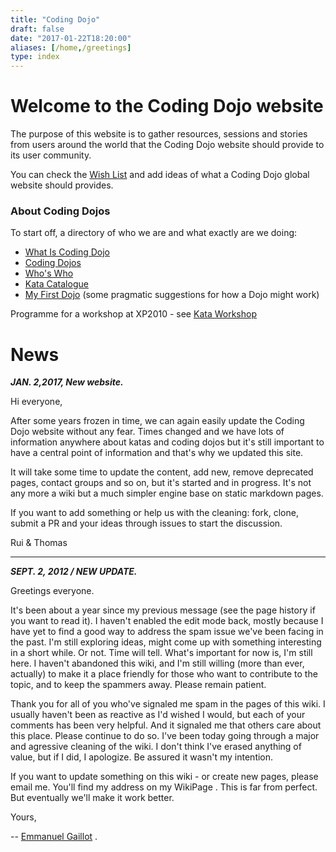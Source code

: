 ```yaml
---
title: "Coding Dojo"
draft: false
date: "2017-01-22T18:20:00"
aliases: [/home,/greetings]
type: index
---
```

# Welcome to the Coding Dojo website

The purpose of this website is to gather resources, sessions and stories from
users around the world that the Coding Dojo website should provide to its user
community.

You can check the [Wish List](/WishList) and add ideas of what a Coding Dojo
global website should provides.

### About Coding Dojos
To start off, a directory of who we are and what exactly are we doing:

-   [What Is Coding Dojo](/WhatIsCodingDojo)
-   [Coding Dojos](/CodingDojos)
-   [Who's Who](/people/)
-   [Kata Catalogue](/kata/)
-   [My First Dojo](/MyFirstDojo) (some pragmatic suggestions for how a
    Dojo might work)

Programme for a workshop at XP2010 - see [Kata Workshop](/KataWorkshop)


# News

***JAN. 2,2017, New website.***

Hi everyone,

After some years frozen in time, we can again easily update the Coding Dojo
website without any fear. Times changed and we have lots of information anywhere
about katas and coding dojos but it's still important to have a central point of
information and that's why we updated this site.

It will take some time to update the content, add new, remove deprecated pages,
contact groups and so on, but it's started and in progress. It's not any more a
wiki but a much simpler engine base on static markdown pages.

If you want to add something or help us with the cleaning: fork, clone, submit a
PR and your ideas through issues to start the discussion.

Rui & Thomas

----------------

***SEPT. 2, 2012 / NEW UPDATE.***

Greetings everyone.

It's been about a year since my previous message (see the page history
if you want to read it). I haven't enabled the edit mode back, mostly
because I have yet to find a good way to address the spam issue we've
been facing in the past. I'm still exploring ideas, might come up with
something interesting in a short while. Or not. Time will tell. What's
important for now is, I'm still here. I haven't abandoned this wiki, and
I'm still willing (more than ever, actually) to make it a place friendly
for those who want to contribute to the topic, and to keep the spammers
away. Please remain patient.

Thank you for all of you who've signaled me spam in the pages of this
wiki. I usually haven't been as reactive as I'd wished I would, but each
of your comments has been very helpful. And it signaled me that others
care about this place. Please continue to do so. I've been today going
through a major and agressive cleaning of the wiki. I don't think I've
erased anything of value, but if I did, I apologize. Be assured it
wasn't my intention.

If you want to update something on this wiki - or create new pages,
please email me. You'll find my address on my WikiPage . This is far
from perfect. But eventually we'll make it work better.

Yours,

-- [Emmanuel Gaillot](/people/EmmanuelGaillot) .
